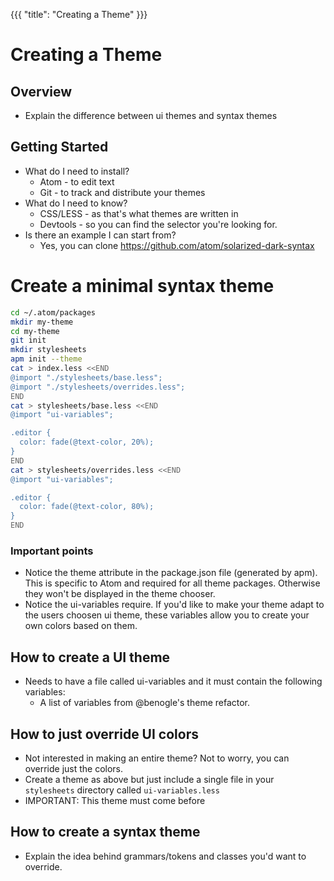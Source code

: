 {{{
"title": "Creating a Theme"
}}}

# Creating a Theme

## Overview

* Explain the difference between ui themes and syntax themes

## Getting Started

* What do I need to install?
  * Atom - to edit text
  * Git - to track and distribute your themes
* What do I need to know?
  * CSS/LESS - as that's what themes are written in
  * Devtools - so you can find the selector you're looking for.
* Is there an example I can start from?
  * Yes, you can clone https://github.com/atom/solarized-dark-syntax

# Create a minimal syntax theme

```bash
cd ~/.atom/packages
mkdir my-theme
cd my-theme
git init
mkdir stylesheets
apm init --theme
cat > index.less <<END
@import "./stylesheets/base.less";
@import "./stylesheets/overrides.less";
END
cat > stylesheets/base.less <<END
@import "ui-variables";

.editor {
  color: fade(@text-color, 20%);
}
END
cat > stylesheets/overrides.less <<END
@import "ui-variables";

.editor {
  color: fade(@text-color, 80%);
}
END
```

### Important points

* Notice the theme attribute in the package.json file (generated by apm). This
  is specific to Atom and required for all theme packages. Otherwise they won't
  be displayed in the theme chooser.
* Notice the ui-variables require. If you'd like to make your theme adapt to the
  users choosen ui theme, these variables allow you to create your own colors
  based on them.

## How to create a UI theme

* Needs to have a file called ui-variables and it must contain the following
  variables:
    * A list of variables from @benogle's theme refactor.

## How to just override UI colors

* Not interested in making an entire theme? Not to worry, you can override just
  the colors.
* Create a theme as above but just include a single file in your `stylesheets`
  directory called `ui-variables.less`
* IMPORTANT: This theme must come before

## How to create a syntax theme

* Explain the idea behind grammars/tokens and classes you'd want to override.
